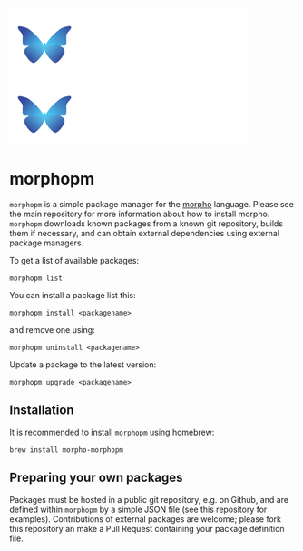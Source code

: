 ![Morpho](https://github.com/Morpho-lang/morpho-manual/blob/main/src/Figures/morphologosmall-white.png#gh-light-mode-only)![Morpho](https://github.com/Morpho-lang/morpho-manual/blob/main/src/Figures/morphologosmall-white.png#gh-dark-mode-only)

# morphopm

`morphopm` is a simple package manager for the [morpho](https://github.com/Morpho-lang/morpho) language. Please see the main repository for more information about how to install morpho. `morphopm` downloads known packages from a known git repository, builds them if necessary, and can obtain external dependencies using external package managers.

To get a list of available packages:

    morphopm list    

You can install a package list this:

    morphopm install <packagename>

and remove one using:

    morphopm uninstall <packagename>

Update a package to the latest version:

    morphopm upgrade <packagename>

## Installation

It is recommended to install `morphopm` using homebrew:

    brew install morpho-morphopm

## Preparing your own packages

Packages must be hosted in a public git repository, e.g. on Github, and are defined within `morphopm` by a simple JSON file (see this repository for examples). Contributions of external packages are welcome; please fork this repository an make a Pull Request containing your package definition file.